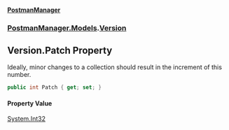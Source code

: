 #### [PostmanManager](PostmanManager.md 'PostmanManager')
### [PostmanManager.Models](PostmanManager.md#PostmanManager.Models 'PostmanManager.Models').[Version](PostmanManager.md#PostmanManager.Models.Version 'PostmanManager.Models.Version')

## Version.Patch Property

Ideally, minor changes to a collection should result in the increment of this number.

```csharp
public int Patch { get; set; }
```

#### Property Value
[System.Int32](https://docs.microsoft.com/en-us/dotnet/api/System.Int32 'System.Int32')
